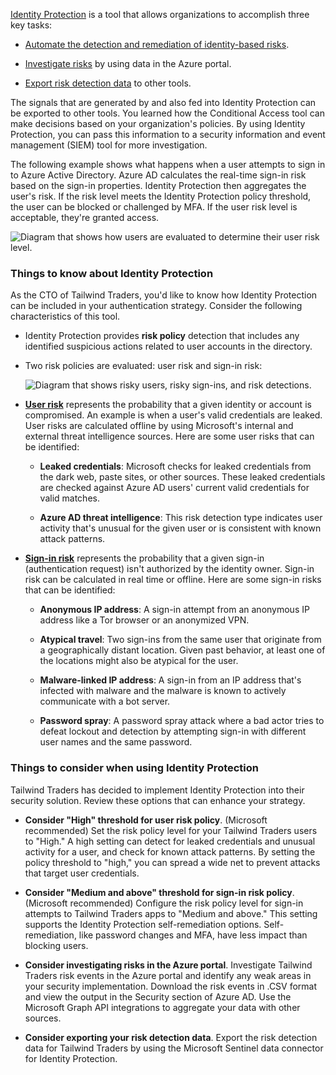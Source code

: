 [Identity Protection](https://learn.microsoft.com/en-us/azure/active-directory/identity-protection/overview-identity-protection) is a tool that allows organizations to accomplish three key tasks:

- [Automate the detection and remediation of identity-based risks](https://learn.microsoft.com/en-us/azure/active-directory/identity-protection/howto-identity-protection-configure-risk-policies).
    
- [Investigate risks](https://learn.microsoft.com/en-us/azure/active-directory/identity-protection/howto-identity-protection-investigate-risk) by using data in the Azure portal.
    
- [Export risk detection data](https://learn.microsoft.com/en-us/azure/sentinel/connect-azure-ad-identity-protection) to other tools.
    

The signals that are generated by and also fed into Identity Protection can be exported to other tools. You learned how the Conditional Access tool can make decisions based on your organization's policies. By using Identity Protection, you can pass this information to a security information and event management (SIEM) tool for more investigation.

The following example shows what happens when a user attempts to sign in to Azure Active Directory. Azure AD calculates the real-time sign-in risk based on the sign-in properties. Identity Protection then aggregates the user's risk. If the risk level meets the Identity Protection policy threshold, the user can be blocked or challenged by MFA. If the user risk level is acceptable, they're granted access.

![Diagram that shows how users are evaluated to determine their user risk level.](https://learn.microsoft.com/en-us/training/wwl-azure/design-authentication-authorization-solutions/media/user-risk-level-evaluation.png)

### Things to know about Identity Protection

As the CTO of Tailwind Traders, you'd like to know how Identity Protection can be included in your authentication strategy. Consider the following characteristics of this tool.

- Identity Protection provides **risk policy** detection that includes any identified suspicious actions related to user accounts in the directory.
    
- Two risk policies are evaluated: user risk and sign-in risk:
    
    ![Diagram that shows risky users, risky sign-ins, and risk detections.](https://learn.microsoft.com/en-us/training/wwl-azure/design-authentication-authorization-solutions/media/risk-detections.png)
    
- [**User risk**](https://learn.microsoft.com/en-us/azure/active-directory/identity-protection/concept-identity-protection-risks) represents the probability that a given identity or account is compromised. An example is when a user's valid credentials are leaked. User risks are calculated offline by using Microsoft's internal and external threat intelligence sources. Here are some user risks that can be identified:
    
    - **Leaked credentials**: Microsoft checks for leaked credentials from the dark web, paste sites, or other sources. These leaked credentials are checked against Azure AD users' current valid credentials for valid matches.
        
    - **Azure AD threat intelligence**: This risk detection type indicates user activity that's unusual for the given user or is consistent with known attack patterns.
        
- [**Sign-in risk**](https://learn.microsoft.com/en-us/azure/active-directory/identity-protection/concept-identity-protection-risks) represents the probability that a given sign-in (authentication request) isn't authorized by the identity owner. Sign-in risk can be calculated in real time or offline. Here are some sign-in risks that can be identified:
    
    - **Anonymous IP address**: A sign-in attempt from an anonymous IP address like a Tor browser or an anonymized VPN.
        
    - **Atypical travel**: Two sign-ins from the same user that originate from a geographically distant location. Given past behavior, at least one of the locations might also be atypical for the user.
        
    - **Malware-linked IP address**: A sign-in from an IP address that's infected with malware and the malware is known to actively communicate with a bot server.
        
    - **Password spray**: A password spray attack where a bad actor tries to defeat lockout and detection by attempting sign-in with different user names and the same password.
        

### Things to consider when using Identity Protection

Tailwind Traders has decided to implement Identity Protection into their security solution. Review these options that can enhance your strategy.

- **Consider "High" threshold for user risk policy**. (Microsoft recommended) Set the risk policy level for your Tailwind Traders users to "High." A high setting can detect for leaked credentials and unusual activity for a user, and check for known attack patterns. By setting the policy threshold to "high," you can spread a wide net to prevent attacks that target user credentials.
    
- **Consider "Medium and above" threshold for sign-in risk policy**. (Microsoft recommended) Configure the risk policy level for sign-in attempts to Tailwind Traders apps to "Medium and above." This setting supports the Identity Protection self-remediation options. Self-remediation, like password changes and MFA, have less impact than blocking users.
    
- **Consider investigating risks in the Azure portal**. Investigate Tailwind Traders risk events in the Azure portal and identify any weak areas in your security implementation. Download the risk events in .CSV format and view the output in the Security section of Azure AD. Use the Microsoft Graph API integrations to aggregate your data with other sources.
    
- **Consider exporting your risk detection data**. Export the risk detection data for Tailwind Traders by using the Microsoft Sentinel data connector for Identity Protection.
